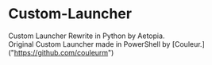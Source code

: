 # Custom-Launcher
Custom Launcher Rewrite in Python by Aetopia.  
Original Custom Launcher made in PowerShell by [Couleur.] ("https://github.com/couleurm")

